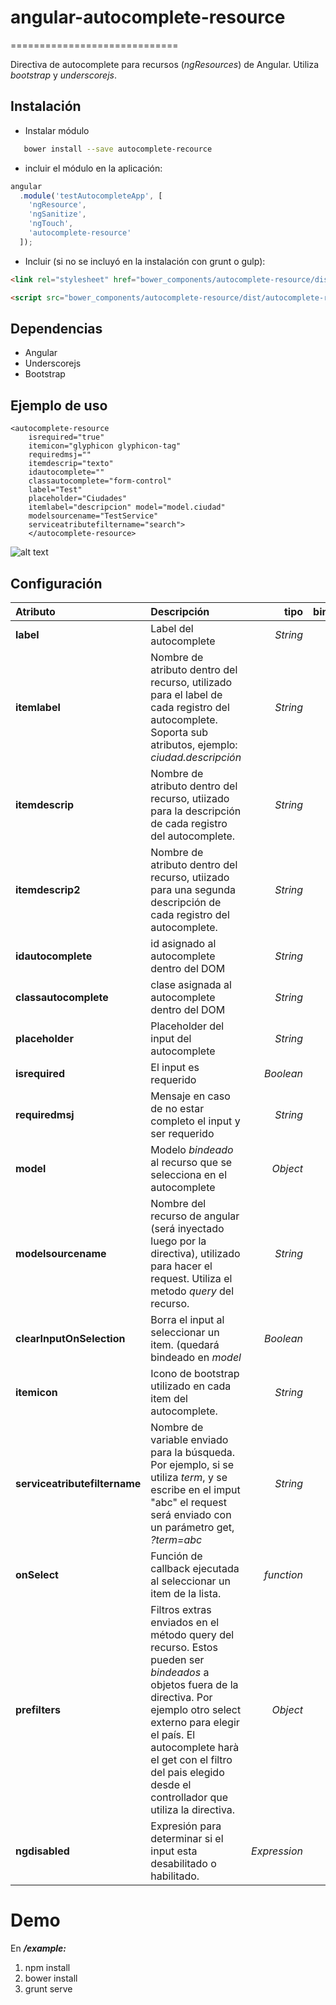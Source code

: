 # angular-autocomplete-resource
=============================

Directiva de autocomplete para recursos (*ngResources*) de Angular. Utiliza *bootstrap* y *underscorejs*.

## Instalación
* Instalar módulo

```bash
   bower install --save autocomplete-recource
```

* incluir el módulo en la aplicación:
```javascript
angular
  .module('testAutocompleteApp', [
    'ngResource',
    'ngSanitize',
    'ngTouch',
    'autocomplete-resource'
  ]);
  ```
 * Incluir (si no se incluyó en la instalación con grunt o gulp):
 ```html
<link rel="stylesheet" href="bower_components/autocomplete-resource/dist/stylesheets/autocomplete-resource.css" />

<script src="bower_components/autocomplete-resource/dist/autocomplete-resource.js"></script>

 ```


## Dependencias
* Angular
* Underscorejs
*  Bootstrap

## Ejemplo de uso
```
<autocomplete-resource 
    isrequired="true" 
    itemicon="glyphicon glyphicon-tag" 
    requiredmsj="" 
    itemdescrip="texto" 
    idautocomplete="" 
    classautocomplete="form-control" 
    label="Test" 
    placeholder="Ciudades" 
    itemlabel="descripcion" model="model.ciudad" 
    modelsourcename="TestService" 
    serviceatributefiltername="search">
    </autocomplete-resource>
 ```
 
![alt text](https://raw.githubusercontent.com/juliandondero/angular-autocomplete-resource/master/extras/demo.png "Ejemplo")

## Configuración

| Atributo        | Descripción           | tipo  | bindeo |
| :------------- |:-------------| -----:| -------:|
| __label__       |  Label del autocomplete | *String* |'@' |
| __itemlabel__   | Nombre de atributo dentro del recurso, utilizado para el label de cada registro del autocomplete. Soporta sub atributos, ejemplo: *ciudad.descripción*      |  *String* |'@' |
| __itemdescrip__ | Nombre de atributo dentro del recurso, utiizado para la descripción de cada registro del autocomplete.   |*String*   |    '@' |
| __itemdescrip2__ | Nombre de atributo dentro del recurso, utiizado para una segunda descripción de cada registro del autocomplete.|*String*      |    '@' |
| __idautocomplete__ | id asignado al autocomplete dentro del DOM| *String* |   '@' |
| __classautocomplete__ | clase asignada al autocomplete dentro del DOM| *String*|    '@' |
| __placeholder__ | Placeholder del input del autocomplete | *String* |   '@' |
| __isrequired__ | El input es requerido |*Boolean*|    '@' |
| __requiredmsj__ | Mensaje en caso de no estar completo el input y ser requerido |*String*|    '@' |
| __model__ | Modelo *bindeado* al recurso que se selecciona en el autocomplete |*Object*|    '=' |
| __modelsourcename__ | Nombre del recurso de angular (será inyectado luego por la directiva), utilizado para hacer el request. Utiliza el metodo *query* del recurso. |*String*|    '@' |
| __clearInputOnSelection__ | Borra el input al seleccionar un item. (quedará bindeado en *model* |*Boolean*|    '@' |
| __itemicon__ | Icono de bootstrap utilizado en cada item del autocomplete. |*String*|    '@' |
| __serviceatributefiltername__ | Nombre de variable enviado para la búsqueda. Por ejemplo, si se utiliza *term*, y se escribe en el imput "abc" el request será enviado con un parámetro get, *<url del metodo query del recurso>?term=abc* |*String*|    '@' |
| __onSelect__ | Función de callback ejecutada al seleccionar un item de la lista. |*function*|    '=' |
| __prefilters__ | Filtros extras enviados en el método query del recurso. Estos pueden ser *bindeados* a objetos fuera de la directiva. Por ejemplo otro select externo para elegir el país. El autocomplete harà el get con el filtro del pais elegido desde el controllador que utiliza la directiva. |*Object*|    '=' |
| __ngdisabled__ | Expresión para determinar si el input esta desabilitado o habilitado. |*Expression*|    '=' |

# Demo
En *__/example:__*

1. npm install
2. bower install
3. grunt serve
